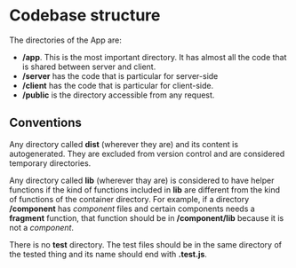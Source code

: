 # Codebase structure

The directories of the App are:

- **/app**. This is the most important directory. It has almost all the code that is shared between server and client.
- **/server** has the code that is particular for server-side
- **/client** has the code that is particular for client-side.
- **/public** is the directory accessible from any request.

## Conventions

Any directory called **dist** (wherever they are) and its content is autogenerated. They are excluded from version control and are considered temporary directories.

Any directory called **lib** (wherever thay are) is considered to have helper functions if the kind of functions included in **lib** are different from the kind of functions of the container directory. For example, if a directory **/component** has *component* files and certain components needs a **fragment** function, that function should be in **/component/lib** because it is not a *component*.

There is no **test** directory. The test files should be in the same directory of the tested thing and its name should end with **.test.js**.
